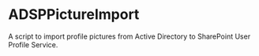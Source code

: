 # ADSPPictureImport
A script to import profile pictures from Active Directory to SharePoint User Profile Service.
